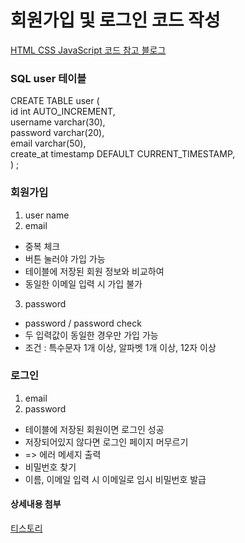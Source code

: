 # 회원가입 및 로그인 코드 작성

[HTML CSS JavaScript 코드 참고 블로그](https://inpa.tistory.com/entry/CSS-%F0%9F%92%8D-%EB%A1%9C%EA%B7%B8%EC%9D%B8-%ED%9A%8C%EC%9B%90%EA%B0%80%EC%9E%85-%ED%8E%98%EC%9D%B4%EC%A7%80-%EC%8A%A4%ED%83%80%EC%9D%BC-%F0%9F%96%8C%EF%B8%8F-%EB%AA%A8%EC%9D%8C)


### SQL user 테이블 
CREATE TABLE user (<br>
  id int AUTO_INCREMENT,<br>
  username varchar(30),<br>
  password varchar(20),<br>
  email varchar(50),<br>
  create_at timestamp DEFAULT CURRENT_TIMESTAMP,<br>
) ;

### 회원가입
1. user name
2. email
- 중복 체크
- 버튼 눌러야 가입 가능
- 테이블에 저장된 회원 정보와 비교하여
- 동일한 이메일 입력 시 가입 불가
3. password
- password / password check
- 두 입력값이 동일한 경우만 가입 가능
- 조건 : 특수문자 1개 이상, 알파벳 1개 이상, 12자 이상
 

### 로그인
1. email
2. password
- 테이블에 저장된 회원이면 로그인 성공
- 저장되어있지 않다면 로그인 페이지 머무르기 
- => 에러 메세지 출력
- 비밀번호 찾기
- 이름, 이메일 입력 시 이메일로 임시 비밀번호 발급

#### 상세내용 첨부
[티스토리](https://khr316.tistory.com/entry/%EC%97%AC%ED%96%89-%EA%B8%B0%EB%B0%98-%EC%9D%8C%EC%95%85-%ED%94%8C%EB%A0%88%EC%9D%B4%EB%A6%AC%EC%8A%A4%ED%8A%B8-%EC%9B%B9-%EA%B0%9C%EB%B0%9C)
